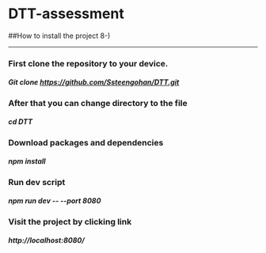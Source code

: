 # DTT-assessment

##How to install the project 8-)

***


### First clone the repository to your device.

##### Git clone https://github.com/Ssteengohan/DTT.git

### After that you can change directory to the file
##### cd DTT

### Download packages and dependencies

##### npm install

### Run dev script

##### npm run dev -- --port 8080

### Visit the project by clicking link

##### http://localhost:8080/

